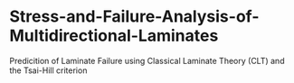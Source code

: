 # Stress-and-Failure-Analysis-of-Multidirectional-Laminates
Predicition of Laminate Failure using Classical Laminate Theory (CLT) and the Tsai-Hill criterion
